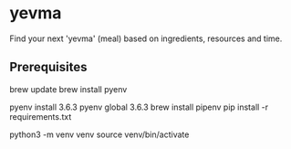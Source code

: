 # yevma
Find your next 'yevma' (meal) based on ingredients, resources and time.

## Prerequisites

brew update
brew install pyenv

pyenv install 3.6.3
pyenv global 3.6.3
brew install pipenv
pip install -r requirements.txt 

python3 -m venv venv
source venv/bin/activate
